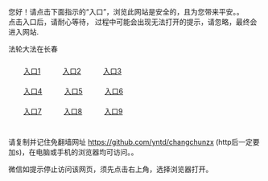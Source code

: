您好！请点击下面指示的“入口”，浏览此网站是安全的，且为您带来平安。。 <br/>
点击入口后，请耐心等待， 过程中可能会出现无法打开的提示，请忽略，最终会进入网站. </br>

法轮大法在长春<br/>
<div style="padding:10px"><a style="margin:20px" target="_blank" href="https://d2wr6ogn5zvkj6.cloudfront.net/2Qpsp?wwmshwpk" id="ccLink1" rel="nofollow">入口1</a> <a target="_blank" style="margin:20px" href="https://d1c4k1bd4kbhbw.cloudfront.net/2Qpsp?lczti" id="ccLink2" rel="nofollow">入口2</a> <a style="margin:20px" target="_blank" href="https://d2jkdc9lj9rvvk.cloudfront.net/2Qpsp?svcensoz" id="ccLink3" rel="nofollow">入口3</a></div>

<div style="padding:10px" ><a style="margin:20px" target="_blank" href="https://d2wr6ogn5zvkj6.cloudfront.net/2Qpsp?wwmshwpk" id="ccLink4" rel="nofollow">入口4</a> <a style="margin:20px" href="https://d1c4k1bd4kbhbw.cloudfront.net/2Qpsp?lczti" target="_blank" id="ccLink5" rel="nofollow">入口5</a> <a style="margin:20px" href="https://d2jkdc9lj9rvvk.cloudfront.net/2Qpsp?svcensoz" target="_blank" id="ccLink6" rel="nofollow">入口6</a></div>

<div style="padding:10px"><a style="margin:20px" target="_blank" href="https://d2wr6ogn5zvkj6.cloudfront.net/2Qpsp?wwmshwpk" id="ccLink7" rel="nofollow">入口7</a> <a style="margin:20px" href="https://d1c4k1bd4kbhbw.cloudfront.net/2Qpsp?lczti" target="_blank" id="ccLink8" rel="nofollow">入口8</a> <a style="margin:20px" target="_blank" href="https://d2jkdc9lj9rvvk.cloudfront.net/2Qpsp?svcensoz" id="ccLink9" rel="nofollow">入口9</a></div>

<br/>



请复制并记住免翻墙网址 https://github.com/yntd/changchunzx (http后一定要加s)，在电脑或手机的浏览器均可访问。。<br/>

微信如提示停止访问该网页，须先点击右上角，选择浏览器打开。
